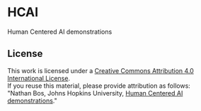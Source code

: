 # HCAI
Human Centered AI demonstrations



## License
This work is licensed under a [Creative Commons Attribution 4.0 International License](https://creativecommons.org/licenses/by/4.0/).  
If you reuse this material, please provide attribution as follows:  
"Nathan Bos, Johns Hopkins University, [Human Centered AI demonstrations](https://github.com/nathanbos/HCAI/blob/main/README.md)."
